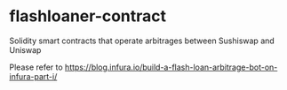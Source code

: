 # flashloaner-contract
Solidity smart contracts that operate arbitrages between Sushiswap and Uniswap

Please refer to 
https://blog.infura.io/build-a-flash-loan-arbitrage-bot-on-infura-part-i/
